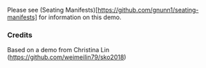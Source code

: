 Please see (Seating Manifests)[https://github.com/gnunn1/seating-manifests] for information on this demo.

### Credits

Based on a demo from Christina Lin (https://github.com/weimeilin79/sko2018)
